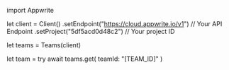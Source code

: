 import Appwrite

let client = Client()
    .setEndpoint("https://cloud.appwrite.io/v1") // Your API Endpoint
    .setProject("5df5acd0d48c2") // Your project ID

let teams = Teams(client)

let team = try await teams.get(
    teamId: "[TEAM_ID]"
)

